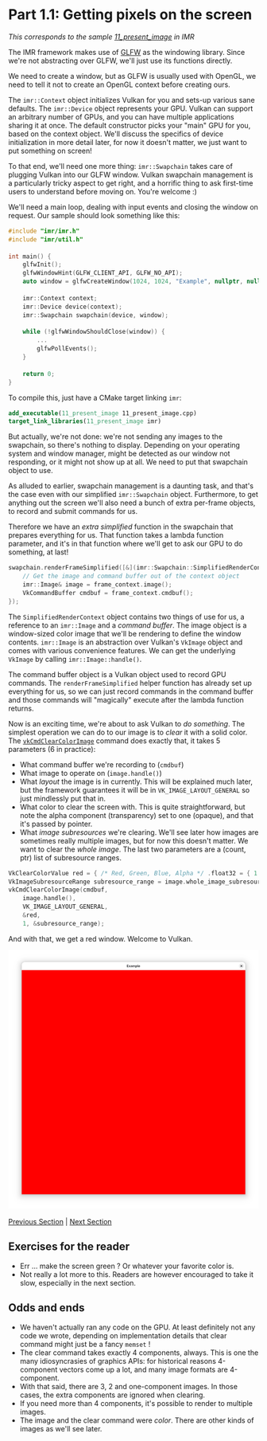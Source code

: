 # Part 1.1: Getting pixels on the screen

*This corresponds to the sample [11_present_image](https://github.com/shady-gang/imr/tree/main/examples/11_present_image) in IMR*

The IMR framework makes use of [GLFW](https://www.glfw.org/) as the windowing library.
Since we're not abstracting over GLFW, we'll just use its functions directly.

We need to create a window, but as GLFW is usually used with OpenGL, we need to tell it not to create an OpenGL context before creating ours.

The `imr::Context` object initializes Vulkan for you and sets-up various sane defaults.
The `imr::Device` object represents your GPU. Vulkan can support an arbitrary number of GPUs, and you can have multiple applications sharing it at once.
The default constructor picks your "main" GPU for you, based on the context object.
We'll discuss the specifics of device initialization in more detail later, for now it doesn't matter, we just want to put something on screen!

To that end, we'll need one more thing: `imr::Swapchain` takes care of plugging Vulkan into our GLFW window.
Vulkan swapchain management is a particularly tricky aspect to get right, and a horrific thing to ask first-time users to understand before moving on.
You're welcome :)

We'll need a main loop, dealing with input events and closing the window on request. Our sample should look something like this:

```c++
#include "imr/imr.h"
#include "imr/util.h"

int main() {
    glfwInit();
    glfwWindowHint(GLFW_CLIENT_API, GLFW_NO_API);
    auto window = glfwCreateWindow(1024, 1024, "Example", nullptr, nullptr);

    imr::Context context;
    imr::Device device(context);
    imr::Swapchain swapchain(device, window);

    while (!glfwWindowShouldClose(window)) {
        ...
        glfwPollEvents();
    }

    return 0;
}
```

To compile this, just have a CMake target linking `imr`:

```cmake
add_executable(11_present_image 11_present_image.cpp)
target_link_libraries(11_present_image imr)
```

But actually, we're not done: we're not sending any images to the swapchain, so there's nothing to display.
Depending on your operating system and window manager, might be detected as our window not responding, or it might not show up at all. We need to put that swapchain object to use.

As alluded to earlier, swapchain management is a daunting task, and that's the case even with our simplified `imr::Swapchain` object.
Furthermore, to get anything out the screen we'll also need a bunch of extra per-frame objects, to record and submit commands for us.

Therefore we have an _extra simplified_ function in the swapchain that prepares everything for us.
That function takes a lambda function parameter, and it's in that function where we'll get to ask our GPU to do something, at last!

```c++
swapchain.renderFrameSimplified([&](imr::Swapchain::SimplifiedRenderContext& frame_context) {
    // Get the image and command buffer out of the context object
    imr::Image& image = frame_context.image();
    VkCommandBuffer cmdbuf = frame_context.cmdbuf();
});
```

The `SimplifiedRenderContext` object contains two things of use for us, a reference to an `imr::Image` and a _command buffer_.
The image object is a window-sized color image that we'll be rendering to define the window contents.
`imr::Image` is an abstraction over Vulkan's `VkImage` object and comes with various convenience features.
We can get the underlying `VkImage` by calling `imr::Image::handle()`.

The command buffer object is a Vulkan object used to record GPU commands.
The `renderFrameSimplified` helper function has already set up everything for us, so we can just record commands in the command buffer and those commands will "magically" execute after the lambda function returns.

Now is an exciting time, we're about to ask Vulkan to _do something_.
The simplest operation we can do to our image is to _clear_ it with a solid color.
The [`vkCmdClearColorImage`](https://registry.khronos.org/vulkan/specs/latest/man/html/vkCmdClearColorImage.html) command does exactly that, it takes 5 parameters (6 in practice):

 * What command buffer we're recording to (`cmdbuf`)
 * What image to operate on (`image.handle()`)
 * What _layout_ the image is in currently. This will be explained much later, but the framework guarantees it will be in `VK_IMAGE_LAYOUT_GENERAL` so just mindlessly put that in.
 * What color to clear the screen with. This is quite straightforward, but note the alpha component (transparency) set to one (opaque), and that it's passed by pointer.
 * What _image subresources_ we're clearing. We'll see later how images are sometimes really multiple images, but for now this doesn't matter. We want to clear the _whole image_. The last two parameters are a (count, ptr) list of subresource ranges.

```c++
VkClearColorValue red = { /* Red, Green, Blue, Alpha */ .float32 = { 1.0f, 0.0f, 0.0f, 1.0f}, };
VkImageSubresourceRange subresource_range = image.whole_image_subresource_range();
vkCmdClearColorImage(cmdbuf, 
    image.handle(),
    VK_IMAGE_LAYOUT_GENERAL,
    &red,
    1, &subresource_range);
```

And with that, we get a red window. Welcome to Vulkan.

![](images/11_present_image.png)

[Previous Section](01_motivation.md) | [Next Section](12_compute_shadertoy.md)

## Exercises for the reader

 * Err ... make the screen green ? Or whatever your favorite color is.
 * Not really a lot more to this. Readers are however encouraged to take it slow, especially in the next section.

## Odds and ends

 * We haven't actually ran any code on the GPU. At least definitely not any code we wrote, depending on implementation details that clear command might just be a fancy `memset` !
 * The clear command takes exactly 4 components, always. This is one the many idiosyncrasies of graphics APIs: for historical reasons 4-component vectors come up a lot, and many image formats are 4-component.
 * With that said, there are 3, 2 and one-component images. In those cases, the extra components are ignored when clearing.
 * If you need more than 4 components, it's possible to render to multiple images.
 * The image and the clear command were _color_. There are other kinds of images as we'll see later.
